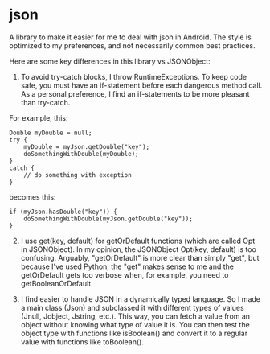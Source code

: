 # json

A library to make it easier for me to deal with json in Android. The style is optimized to my preferences, and not necessarily common best practices.

Here are some key differences in this library vs JSONObject:

1. To avoid try-catch blocks, I throw RuntimeExceptions.  To keep code safe, you must have an if-statement before each dangerous method call.  As a personal preference, I find an if-statements to be more pleasant than try-catch.

For example, this:

```
Double myDouble = null;
try {
    myDouble = myJson.getDouble("key");
    doSomethingWithDouble(myDouble);
}
catch {
    // do something with exception
}
```

becomes this:

```
if (myJson.hasDouble("key")) {
    doSomethingWithDouble(myJson.getDouble("key"));
}
```

2. I use get(key, default) for getOrDefault functions (which are called Opt in JSONObject).  In my opinion, the JSONObject Opt(key, default) is too confusing.  Arguably, "getOrDefault" is more clear than simply "get", but because I've used Python, the "get" makes sense to me and the getOrDefault gets too verbose when, for example, you need to getBooleanOrDefault.

3. I find easier to handle JSON in a dynamically typed language.  So I made a main class (Json) and subclassed it with different types of values (Jnull, Jobject, Jstring, etc.).  This way, you can fetch a value from an object without knowing what type of value it is.  You can then test the object type with functions like isBoolean() and convert it to a regular value with functions like toBoolean().

